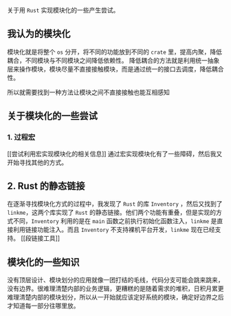 关于用 `Rust` 实现模块化的一些产生尝试。

## 我认为的模块化

模块化就是将整个 `os` 分开，将不同的功能放到不同的 `crate` 里，提高内聚，降低耦合，不同模块与不同模块之间降低依赖性。 
降低耦合的方法就是利用统一抽象层来操作模块，模块尽量不直接接触模块，而是通过统一的接口去调度，降低耦合性。

所以就需要找到一种方法让模块之间不直接接触也能互相感知

## 关于模块化的一些尝试

### 1. 过程宏
[[尝试利用宏实现模块化的相关信息]]
通过宏实现模块化有了一些障碍，然后我又开始寻找其他的方式。

## 2. Rust 的静态链接
在逐渐寻找模块化方式的过程中，我发现了 `Rust` 的库 `Inventory` ，然后又找到了 `linkme`，这两个库实现了 `Rust` 的静态链接。他们两个功能有重叠，但是实现的方式不同，`Inventory` 利用的是在 `main` 函数之前执行初始化函数注入，`linkme` 是直接利用链接功能注入。而且 `Inventory` 不支持裸机平台开发，`linkme` 现在已经支持。
[[段链接工具]]

## 模块化的一些知识

没有顶层设计、模块划分的应用就像一团打结的毛线，代码分支可能会跳来跳来，没有边界。很难理清楚内部的业务逻辑，更糟糕的是随着需求的堆积，日积月累更难理清楚内部的模块划分，所以从一开始就应该定好系统的模块，确定好边界之后才知道每一部分往哪里放。